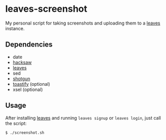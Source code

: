 # leaves-screenshot

My personal script for taking screenshots and uploading them to a [leaves]
instance.

## Dependencies

- date
- [hacksaw]
- [leaves]
- sed
- [shotgun]
- [toastify] (optional)
- xsel (optional)

## Usage

After installing [leaves] and running `leaves signup` or `leaves login`, just
call the script:

```shell script
$ ./screenshot.sh
```

[hacksaw]: https://github.com/neXromancers/hacksaw
[leaves]: https://github.com/vivianhellyer/leaves
[shotgun]: https://github.com/neXromancers/shotgun
[toastify]: https://github.com/hoodie/toastify
